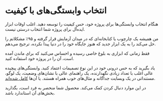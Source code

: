 # انتخاب وابستگی‌های با کیفیت

هنگام انتخاب وابستگی‌ها برای پروژه خود، حس کیفیت را توسعه دهید. اغلب اوقات ابزار ایده‌آل برای پروژه شما انتخاب درستی نیست.

من همیشه یک چارچوب یا کتابخانه‌ای که در میدان آزمایش قرار گرفته و ۹۵٪ مشکلاتم را حل می‌کند را به یک ابزار جدید که هنوز جایگاه خود را در دنیا پیدا نکرده، ترجیح می‌دهم.

فقط زمانی که ابزاری به بلوغ خاصی رسیده و احساس می‌کنید که برای ماندن آمده است، آن را در پروژه خود استفاده کنید.

یاد بگیرید که به حس درونی خود در این نوع تصمیمات اعتماد کنید. وابستگی‌های پیچیده عالی اغلب با تعداد زیادی نگهدارنده، یک راهنمای عالی با نشان‌های وضعیت، یک لوگو، مستنداتی در یک وبسایت جداگانه و مثال‌های خوب همراه هستند. یا آن‌ها [کامل شده‌اند](code-can-be-done.md).

در این موارد دنبال کردن کمک می‌کند. محصول شما منحصر به فرد است، بگذارید بخش‌های آن استاندارد باشد.